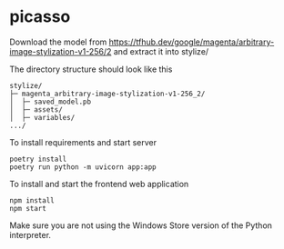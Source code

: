 # picasso

Download the model from https://tfhub.dev/google/magenta/arbitrary-image-stylization-v1-256/2
and extract it into stylize/

The directory structure should look like this

```
stylize/
├─ magenta_arbitrary-image-stylization-v1-256_2/
│  ├─ saved_model.pb
│  ├─ assets/
│  ├─ variables/
.../

```

To install requirements and start server

```
poetry install
poetry run python -m uvicorn app:app
```

To install and start the frontend web application
```
npm install
npm start
```

Make sure you are not using the Windows Store version of the Python interpreter.
